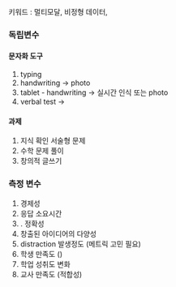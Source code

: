 키워드 : 멀티모달, 비정형 데이터, 
### 독립변수
#### 문자화 도구
1. typing
2. handwriting -> photo
3. tablet - handwriting -> 실시간 인식 또는 photo
4. verbal test -> 

#### 과제
1. 지식 확인 서술형 문제
2. 수학 문제 풀이
3. 창의적 글쓰기

### 측정 변수
1. 경제성
2.  응답 소요시간
3. . 정확성
4. 창출된 아이디어의 다양성
5. distraction 발생정도 (메트릭 고민 필요)
6. 학생 만족도 ()
7. 학업 성취도 변화
8. 교사 만족도 (적합성)


